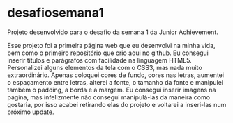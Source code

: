 # desafiosemana1
Projeto desenvolvido para o desafio da semana 1 da Junior Achievement.

Esse projeto foi a primeira página web que eu desenvolvi na minha vida, bem como o primeiro repositório que crio aqui no github. Eu consegui inserir títulos e parágrafos com facilidade na linguagem HTML5. Personalizei alguns elementos da tela com o CSS3, mas nada muito extraordinário. Apenas coloquei cores de fundo, cores nas letras, aumentei o espaçamento entre letras, alterei a fonte, o tamanho da fonte e manipulei também o padding, a borda e a margem. Eu consegui inserir imagens na página, mas infelizmente não consegui manipulá-las da maneira como gostaria, por isso acabei retirando elas do projeto e voltarei a inseri-las num próximo update.

